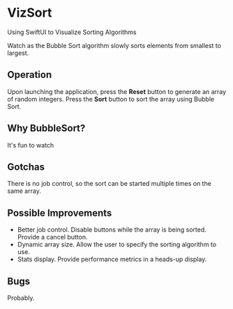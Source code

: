# VizSort
Using SwiftUI to Visualize Sorting Algorithms

Watch as the Bubble Sort algorithm slowly sorts elements from
smallest to largest.

## Operation
Upon launching the application, press the **Reset** button to generate an
array of random integers. Press the **Sort** button to sort the array using
Bubble Sort.

## Why BubbleSort?
It's fun to watch

## Gotchas
There is no job control, so the sort can be started multiple times on the
same array.

## Possible Improvements
* Better job control. Disable buttons while the array is being sorted. Provide a cancel button.
* Dynamic array size. Allow the user to specify the sorting algorithm to use.
* Stats display. Provide performance metrics in a heads-up display.

## Bugs
Probably.
